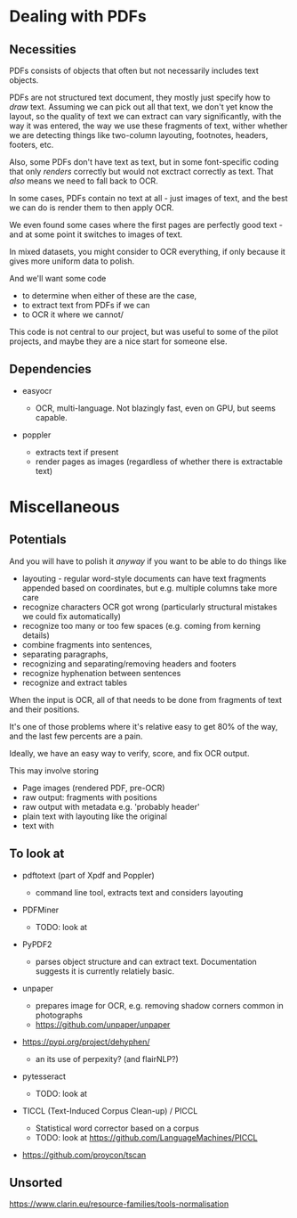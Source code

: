 
# Dealing with PDFs

## Necessities

PDFs consists of objects that often but not necessarily includes text objects.


PDFs are not structured text document, they mostly just specify how to _draw_ text.
Assuming we can pick out all that text, we don't yet know the layout, 
so the quality of text we can extract can vary significantly,
with the way it was entered, the way we use these fragments of text,
wither whether we are detecting things like two-column layouting, footnotes, headers, footers, etc.

Also, some PDFs don't have text as text, but in some font-specific coding that only _renders_
correctly but would not exctract correctly as text. That _also_ means we need to fall back to OCR.


In some cases, PDFs contain no text at all - just images of text, and the best we can do is render them to then apply OCR.

We even found some cases where the first pages are perfectly good text - and at some point it switches to images of text.

In mixed datasets, you might consider to OCR everything, if only because it gives more uniform data to polish.


And we'll want some code 
- to determine when either of these are the case,
- to extract text from PDFs if we can
- to OCR it where we cannot/


This code is not central to our project, but was useful to some of the pilot projects, 
and maybe they are a nice start for someone else.



## Dependencies

* easyocr
  * OCR, multi-language. Not blazingly fast, even on GPU, but seems capable.

* poppler
  * extracts text if present
  * render pages as images (regardless of whether there is extractable text)




# Miscellaneous

## Potentials

And you will have to polish it _anyway_ if you want to be able to do things like 
* layouting - regular word-style documents can have text fragments appended based on coordinates, but e.g. multiple columns take more care
* recognize characters OCR got wrong (particularly structural mistakes we could fix automatically)
* recognize too many or too few spaces (e.g. coming from kerning details)
* combine fragments into sentences, 
* separating paragraphs,
* recognizing and separating/removing headers and footers
* recognize hyphenation between sentences
* recognize and extract tables


When the input is OCR, all of that needs to be done from fragments of text and their positions.

It's one of those problems where it's relative easy to get 80% of the way, 
and the last few percents are a pain.

Ideally, we have an easy way to verify, score, and fix OCR output.

This may involve storing
* Page images (rendered PDF, pre-OCR)
* raw output: fragments with positions
* raw output with metadata e.g. 'probably header'
* plain text with layouting like the original 
* text with




## To look at

* pdftotext (part of Xpdf and Poppler)
  * command line tool, extracts text and considers layouting 

* PDFMiner 
  * TODO: look at

* PyPDF2
  * parses object structure and can extract text. Documentation suggests it is currently relatiely basic.

* unpaper
  * prepares image for OCR, e.g. removing shadow corners common in photographs
  * https://github.com/unpaper/unpaper

* https://pypi.org/project/dehyphen/
  * an its use of perpexity? (and flairNLP?) 

* pytesseract
  * TODO: look at

* TICCL (Text-Induced Corpus Clean-up) / PICCL
  * Statistical word corrector based on a corpus
  * TODO: look at
  https://github.com/LanguageMachines/PICCL

* https://github.com/proycon/tscan


## Unsorted

https://www.clarin.eu/resource-families/tools-normalisation

